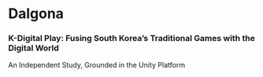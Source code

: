 # Dalgona
### K-Digital Play: Fusing South Korea’s Traditional Games with the Digital World
An Independent Study, Grounded in the Unity Platform
